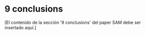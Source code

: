 # 9 conclusions

[El contenido de la sección '9 conclusions' del paper SAM debe ser insertado aquí.]
